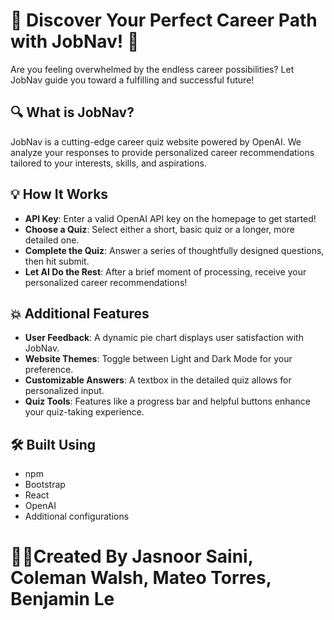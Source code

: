 # 🚀 Discover Your Perfect Career Path with JobNav! 🌟

Are you feeling overwhelmed by the endless career possibilities? Let JobNav guide you toward a fulfilling and successful future!

## 🔍 What is JobNav?

JobNav is a cutting-edge career quiz website powered by OpenAI. We analyze your responses to provide personalized career recommendations tailored to your interests, skills, and aspirations.

## 💡 How It Works

- **API Key**: Enter a valid OpenAI API key on the homepage to get started!
- **Choose a Quiz**: Select either a short, basic quiz or a longer, more detailed one.
- **Complete the Quiz**: Answer a series of thoughtfully designed questions, then hit submit.
- **Let AI Do the Rest**: After a brief moment of processing, receive your personalized career recommendations!

## 💥 Additional Features

- **User Feedback**: A dynamic pie chart displays user satisfaction with JobNav.
- **Website Themes**: Toggle between Light and Dark Mode for your preference.
- **Customizable Answers**: A textbox in the detailed quiz allows for personalized input.
- **Quiz Tools**: Features like a progress bar and helpful buttons enhance your quiz-taking experience.

## 🛠️ Built Using

- npm
- Bootstrap
- React
- OpenAI
- Additional configurations

# 👷‍♂️Created By Jasnoor Saini, Coleman Walsh, Mateo Torres, Benjamin Le
